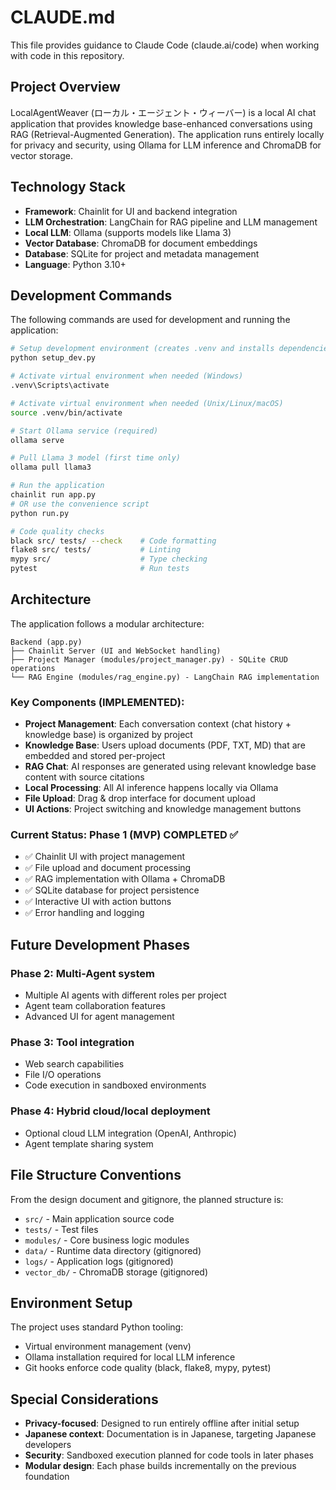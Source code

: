 # CLAUDE.md

This file provides guidance to Claude Code (claude.ai/code) when working with code in this repository.

## Project Overview

LocalAgentWeaver (ローカル・エージェント・ウィーバー) is a local AI chat application that provides knowledge base-enhanced conversations using RAG (Retrieval-Augmented Generation). The application runs entirely locally for privacy and security, using Ollama for LLM inference and ChromaDB for vector storage.

## Technology Stack

- **Framework**: Chainlit for UI and backend integration
- **LLM Orchestration**: LangChain for RAG pipeline and LLM management
- **Local LLM**: Ollama (supports models like Llama 3)
- **Vector Database**: ChromaDB for document embeddings
- **Database**: SQLite for project and metadata management
- **Language**: Python 3.10+

## Development Commands

The following commands are used for development and running the application:

```bash
# Setup development environment (creates .venv and installs dependencies automatically)
python setup_dev.py

# Activate virtual environment when needed (Windows)
.venv\Scripts\activate

# Activate virtual environment when needed (Unix/Linux/macOS)
source .venv/bin/activate

# Start Ollama service (required)
ollama serve

# Pull Llama 3 model (first time only)
ollama pull llama3

# Run the application
chainlit run app.py
# OR use the convenience script
python run.py

# Code quality checks
black src/ tests/ --check    # Code formatting
flake8 src/ tests/           # Linting  
mypy src/                    # Type checking
pytest                       # Run tests
```

## Architecture

The application follows a modular architecture:

```
Backend (app.py)
├── Chainlit Server (UI and WebSocket handling)
├── Project Manager (modules/project_manager.py) - SQLite CRUD operations
└── RAG Engine (modules/rag_engine.py) - LangChain RAG implementation
```

### Key Components (IMPLEMENTED):
- **Project Management**: Each conversation context (chat history + knowledge base) is organized by project
- **Knowledge Base**: Users upload documents (PDF, TXT, MD) that are embedded and stored per-project
- **RAG Chat**: AI responses are generated using relevant knowledge base content with source citations
- **Local Processing**: All AI inference happens locally via Ollama
- **File Upload**: Drag & drop interface for document upload
- **UI Actions**: Project switching and knowledge management buttons

### Current Status: Phase 1 (MVP) COMPLETED ✅
- ✅ Chainlit UI with project management
- ✅ File upload and document processing
- ✅ RAG implementation with Ollama + ChromaDB
- ✅ SQLite database for project persistence
- ✅ Interactive UI with action buttons
- ✅ Error handling and logging

## Future Development Phases

### Phase 2: Multi-Agent system
- Multiple AI agents with different roles per project
- Agent team collaboration features
- Advanced UI for agent management

### Phase 3: Tool integration
- Web search capabilities
- File I/O operations
- Code execution in sandboxed environments

### Phase 4: Hybrid cloud/local deployment
- Optional cloud LLM integration (OpenAI, Anthropic)
- Agent template sharing system

## File Structure Conventions

From the design document and gitignore, the planned structure is:
- `src/` - Main application source code
- `tests/` - Test files
- `modules/` - Core business logic modules
- `data/` - Runtime data directory (gitignored)
- `logs/` - Application logs (gitignored)
- `vector_db/` - ChromaDB storage (gitignored)

## Environment Setup

The project uses standard Python tooling:
- Virtual environment management (venv)
- Ollama installation required for local LLM inference
- Git hooks enforce code quality (black, flake8, mypy, pytest)

## Special Considerations

- **Privacy-focused**: Designed to run entirely offline after initial setup
- **Japanese context**: Documentation is in Japanese, targeting Japanese developers
- **Security**: Sandboxed execution planned for code tools in later phases
- **Modular design**: Each phase builds incrementally on the previous foundation